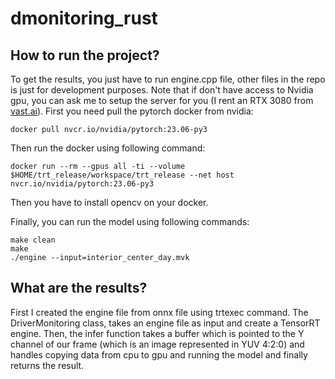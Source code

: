 # dmonitoring_rust

## How to run the project?
To get the results, you just have to run engine.cpp file, other files in the repo is just for development purposes. Note that if don't have access to Nvidia gpu, you can ask me to setup the server for you (I rent an RTX 3080 from [vast.ai](https://vast.ai)). First you need pull the pytorch docker from nvidia: 

```
docker pull nvcr.io/nvidia/pytorch:23.06-py3
```

Then run the docker using following command: 

```
docker run --rm --gpus all -ti --volume $HOME/trt_release/workspace/trt_release --net host nvcr.io/nvidia/pytorch:23.06-py3
```

Then you have to install opencv on your docker.

Finally, you can run the model using following commands:

```
make clean
make
./engine --input=interior_center_day.mvk
```

## What are the results?

First I created the engine file from onnx file using trtexec command. The DriverMonitoring class, takes an engine file as input and create a TensorRT engine. Then, the infer function takes a buffer which is pointed to the Y channel of our frame (which is an image represented in YUV 4:2:0) and handles copying data from cpu to gpu and running the model and finally returns the result.
